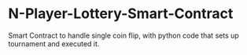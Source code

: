 # N-Player-Lottery-Smart-Contract
Smart Contract to handle single coin flip, with python code that sets up tournament and executed it.
